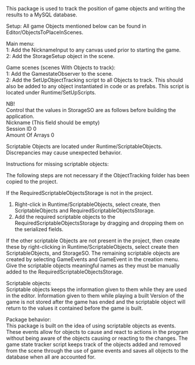 This package is used to track the position of game objects and writing the results to a MySQL database.

Setup:
All game Objects mentioned below can be found in Editor/ObjectsToPlaceInScenes.

Main menu:\
1: Add the NicknameInput to any canvas used prior to starting the game.\
2: Add the StorageSetup object in the scene.

Game scenes (scenes With Objects to track):\
1: Add the GamestateObserver to the scene.\
2: Add the SetUpObjectTracking script to all Objects to track. This should also be added to any object instantiated in code or as prefabs. This script is located under Runtime/SetUpScripts.


NB!\
Control that the values in StorageSO are as follows before building the application.\
Nickname 			(This field should be empty)\
Session ID 		0\
Amount Of Arrays 	0

Scriptable Objects are located under Runtime/ScriptableObjects.\
Discrepancies may cause unexpected behavior.


Instructions for missing scriptable objects:

The following steps are not necessary if the ObjectTracking folder has been copied to the project.

If the RequiredScriptableObjectsStorage is not in the project.

1. Right-click in Runtime/ScriptableObjects, select create, then ScriptableObjects and RequiredScriptableObjectsStorage.
2. Add the required scriptable objects to the RequiredScriptableObjectsStorage by dragging and dropping them on the serialized fields.

If the other scriptable Objects are not present in the project, then create these by right-clicking in Runtime/ScriptableObjects, select create then ScriptableObjects, and StorageSO. The remaining scriptable objects are created by selecting GameEvents and GameEvent in the creation menu.
Give the scriptable objects meaningful names as they must be manually added to the RequiredScriptableObjectsStorage.

Scriptable objects:\
Scriptable objects keeps the information given to them while they are used in the editor. Information given to them while playing a built Version of the game is not stored after the game has ended and the scriptable object will return to the values it contained before the game is built.

Package behavior:\
This package is built on the idea of using scriptable objects as events. These events allow for objects to cause and react to actions in the program without being aware of the objects causing or reacting to the changes.
The game state tracker script keeps track of the objects added and removed from the scene through the use of game events and saves all objects to the database when all are accounted for.
